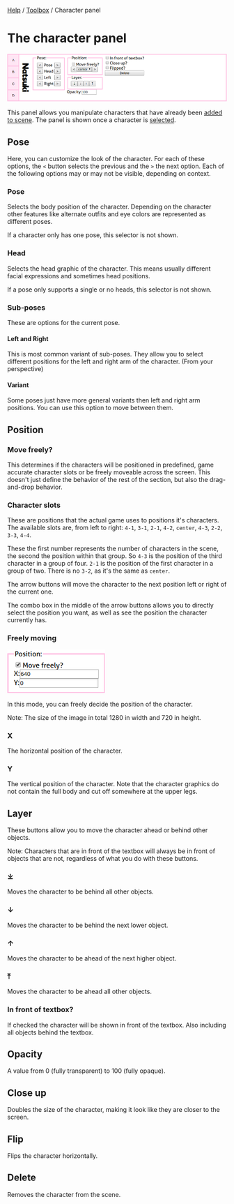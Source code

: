 [Help](../index.md) / [Toolbox](../toolbox.md) / Character panel

# The character panel

![The character panel](character.png 'The character panel')

This panel allows you manipulate characters that have already been [added to scene](add.md). The panel is shown once a character is [selected](../selection.md).

## Pose

Here, you can customize the look of the character. For each of these options, the `<` button selects the previous and the `>` the next option. Each of the following options may or may not be visible, depending on context.

### Pose

Selects the body position of the character. Depending on the character other features like alternate outfits and eye colors are represented as different poses.

If a character only has one pose, this selector is not shown.

### Head

Selects the head graphic of the character. This means usually different facial expressions and sometimes head positions.

If a pose only supports a single or no heads, this selector is not shown.

### Sub-poses

These are options for the current pose.

#### Left and Right

This is most common variant of sub-poses. They allow you to select different positions for the left and right arm of the character. (From your perspective)

#### Variant

Some poses just have more general variants then left and right arm positions. You can use this option to move between them.

## Position

### Move freely?

This determines if the characters will be positioned in predefined, game accurate character slots or be freely moveable across the screen. This doesn't just define the behavior of the rest of the section, but also the drag-and-drop behavior.

### Character slots

These are positions that the actual game uses to positions it's characters. The available slots are, from left to right: `4-1`, `3-1`, `2-1`, `4-2`, `center`, `4-3`, `2-2`, `3-3`, `4-4`.

These the first number represents the number of characters in the scene, the second the position within that group. So `4-3` is the position of the third character in a group of four. `2-1` is the position of the first character in a group of two. There is no `3-2`, as it's the same as `center`.

The arrow buttons will move the character to the next position left or right of the current one.

The combo box in the middle of the arrow buttons allows you to directly select the position you want, as well as see the position the character currently has.

### Freely moving

![The free move section](character_position.png 'The free move section')

In this mode, you can freely decide the position of the character.

Note: The size of the image in total 1280 in width and 720 in height.

### X

The horizontal position of the character.

### Y

The vertical position of the character. Note that the character graphics do not contain the full body and cut off somewhere at the upper legs.

## Layer

These buttons allow you to move the character ahead or behind other objects.

Note: Characters that are in front of the textbox will always be in front of objects that are not, regardless of what you do with these buttons.

### &#10515;

Moves the character to be behind all other objects.

### &#8595;

Moves the character to be behind the next lower object.

### &#8593;

Moves the character to be ahead of the next higher object.

### &#10514;

Moves the character to be ahead all other objects.

### In front of textbox?

If checked the character will be shown in front of the textbox. Also including all objects behind the textbox.

## Opacity

A value from 0 (fully transparent) to 100 (fully opaque).

## Close up

Doubles the size of the character, making it look like they are closer to the screen.

## Flip

Flips the character horizontally.

## Delete

Removes the character from the scene.

